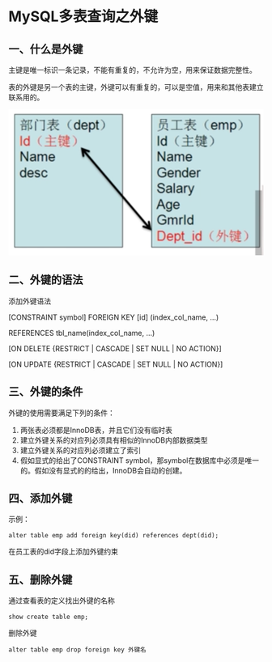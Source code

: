 # MySQL多表查询之外键

## 一、什么是外键

主键是唯一标识一条记录，不能有重复的，不允许为空，用来保证数据完整性。

表的外键是另一个表的主键，外键可以有重复的，可以是空值，用来和其他表建立联系用的。

![image-20180715110844126](assets/image-20180715110844126.png)



## 二、外键的语法

添加外键语法

[CONSTRAINT symbol] FOREIGN KEY [id] (index_col_name, ...)

REFERENCES tbl_name(index_col_name, ...)

[ON DELETE {RESTRICT | CASCADE | SET NULL | NO ACTION}]

[ON UPDATE {RESTRICT | CASCADE | SET NULL | NO ACTION}]



## 三、外键的条件

外键的使用需要满足下列的条件：

1. 两张表必须都是InnoDB表，并且它们没有临时表
2. 建立外键关系的对应列必须具有相似的InnoDB内部数据类型
3. 建立外键关系的对应列必须建立了索引
4. 假如显式的给出了CONSTRAINT symbol，那symbol在数据库中必须是唯一的。假如没有显式的的给出，InnoDB会自动的创建。



## 四、添加外键

示例：

```shell
alter table emp add foreign key(did) references dept(did);
```

在员工表的did字段上添加外键约束



## 五、删除外键

通过查看表的定义找出外键的名称

```shell
show create table emp;
```

删除外键

```shell
alter table emp drop foreign key 外键名
```


























